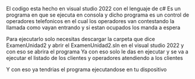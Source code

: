 El codigo esta hecho en visual studio 2022 con el lenguaje de c#
Es un programa en que se ejecuta en consola y dicho programa es un control de operadores telefonicos en el cual los operadores van contestando la llamada como vayan entrando y si estan ocupados los manda a espera

Para ejecutarlo solo necesitas descargar la carpeta que dice ExamenUnidad2 y abrir el ExamenUnidad2.sln en el visual studio 2022 y con eso se abrira el programa
Ya con eso solo le das en ejecutar y se va a ejecutar el listado de los clientes y operadores atendiendo a los clientes

Y con eso ya tendrias el programa ejecutandose en tu dispositivo

